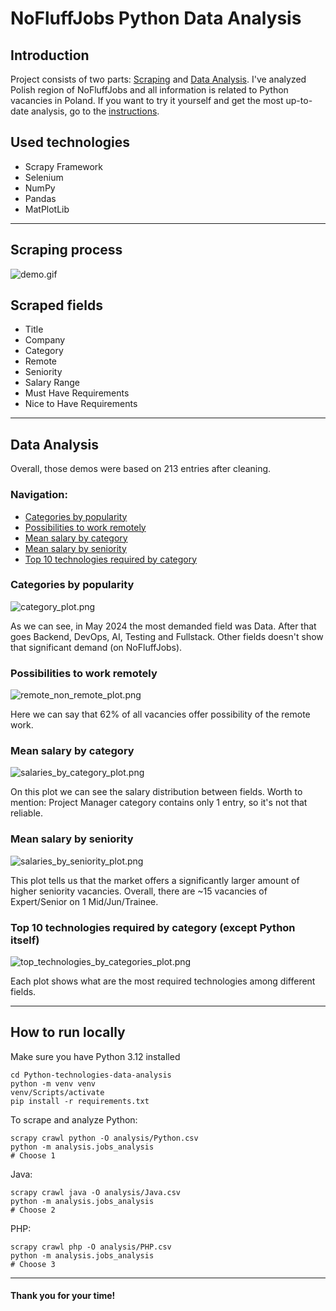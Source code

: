 # NoFluffJobs Python Data Analysis

## Introduction
Project consists of two parts: [Scraping](#scraping-process) and [Data Analysis](#data-analysis). 
I've analyzed Polish region of NoFluffJobs and all information is related to Python vacancies in Poland.
If you want to try it yourself and get the most up-to-date analysis, go to the [instructions](#how-to-run-locally).

## Used technologies
* Scrapy Framework
* Selenium
* NumPy
* Pandas
* MatPlotLib

<hr>

## Scraping process
![demo.gif](demo%2Fdemo.gif)

## Scraped fields
* Title
* Company
* Category
* Remote
* Seniority
* Salary Range
* Must Have Requirements
* Nice to Have Requirements

<hr>

## Data Analysis
Overall, those demos were based on 213 entries after cleaning.

### Navigation:
* [Categories by popularity](#categories-by-popularity)
* [Possibilities to work remotely](#possibilities-to-work-remotely)
* [Mean salary by category](#mean-salary-by-category)
* [Mean salary by seniority](#mean-salary-by-seniority)
* [Top 10 technologies required by category](#top-10-technologies-required-by-category-except-python-itself)

### Categories by popularity
![category_plot.png](analysis%2Fplots%2FPython%2Fcategory_plot.png)

As we can see, in May 2024 the most demanded field was Data. 
After that goes Backend, DevOps, AI, Testing and Fullstack. 
Other fields doesn't show that significant demand (on NoFluffJobs).

### Possibilities to work remotely
![remote_non_remote_plot.png](analysis%2Fplots%2FPython%2Fremote_non_remote_plot.png)

Here we can say that 62% of all vacancies offer possibility of the remote work.

### Mean salary by category
![salaries_by_category_plot.png](analysis%2Fplots%2FPython%2Fsalaries_by_category_plot.png)

On this plot we can see the salary distribution between fields. 
Worth to mention: Project Manager category contains only 1 entry, so it's not that reliable.

### Mean salary by seniority
![salaries_by_seniority_plot.png](analysis%2Fplots%2FPython%2Fsalaries_by_seniority_plot.png)

This plot tells us that the market offers a significantly larger amount of higher seniority vacancies. 
Overall, there are ~15 vacancies of Expert/Senior on 1 Mid/Jun/Trainee.

### Top 10 technologies required by category (except Python itself)
![top_technologies_by_categories_plot.png](analysis%2Fplots%2FPython%2Ftop_technologies_by_categories_plot.png)

Each plot shows what are the most required technologies among different fields.

<hr>

## How to run locally

Make sure you have Python 3.12 installed

```shell
cd Python-technologies-data-analysis
python -m venv venv
venv/Scripts/activate
pip install -r requirements.txt
```

To scrape and analyze  Python:
```shell
scrapy crawl python -O analysis/Python.csv
python -m analysis.jobs_analysis
# Choose 1
```

Java:
```shell
scrapy crawl java -O analysis/Java.csv
python -m analysis.jobs_analysis
# Choose 2
```

PHP:
```shell
scrapy crawl php -O analysis/PHP.csv
python -m analysis.jobs_analysis
# Choose 3
```
<hr>

#### Thank you for your time!
